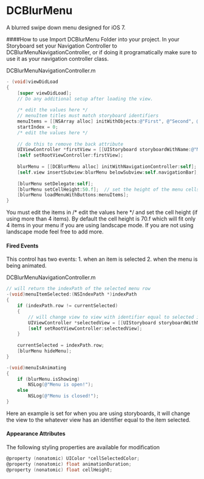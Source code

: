 DCBlurMenu
==========
A blurred swipe down menu designed for iOS 7.

####How to use
Import DCBlurMenu Folder into your project. In your Storyboard set your Navigation Controller to DCBlurMenuNavigationController, or if doing it programatically make sure to use it as your navigation controller class.

DCBlurMenuNavigationController.m
```objective-c
- (void)viewDidLoad
{
    [super viewDidLoad];
	// Do any additional setup after loading the view.
    
    /* edit the values here */
    // menuItem titles must match storyboard identifiers
    menuItems = [[NSArray alloc] initWithObjects:@"First", @"Second", @"Third", @"Fourth", @"Fifth", nil];
    startIndex = 0;
    /* edit the values here */
    
    // do this to remove the back attribute
    UIViewController *firstView = [[UIStoryboard storyboardWithName:@"MainStoryboard" bundle:nil]instantiateViewControllerWithIdentifier:menuItems[startIndex]];
    [self setRootViewController:firstView];
    
    blurMenu = [[DCBlurMenu alloc] initWithNavigationController:self];
    [self.view insertSubview:blurMenu belowSubview:self.navigationBar];
    
    [blurMenu setDelegate:self];
    [blurMenu setCellHeight:50.f];  // set the height of the menu cells
    [blurMenu loadMenuWithButtons:menuItems];
}
```
You must edit the items in /* edit the values here */ and set the cell height (if using more than 4 items). By default the cell height is 70.f which will fit only 4 items in your menu if you are using landscape mode. If you are not using landscape mode feel free to add more.

#### Fired Events
This control has two events: 1. when an item is selected 2. when the menu is being animated.

DCBlurMenuNavigationController.m
```objective-c
// will return the indexPath of the selected menu row
-(void)menuItemSelected:(NSIndexPath *)indexPath
{
    if (indexPath.row != currentSelected)
    {
        // will change view to view with identifier equal to selected item title
        UIViewController *selectedView = [[UIStoryboard storyboardWithName:@"MainStoryboard" bundle:nil]instantiateViewControllerWithIdentifier:menuItems[indexPath.row]];
        [self setRootViewController:selectedView];
    }
    
    currentSelected = indexPath.row;
    [blurMenu hideMenu];
}

-(void)menuIsAnimating
{
    if (blurMenu.isShowing)
        NSLog(@"Menu is open!");
    else
        NSLog(@"Menu is closed!");
}
```
Here an example is set for when you are using storyboards, it will change the view to the whatever view has an identifier equal to the item selected.

#### Appearance Attributes
The following styling properties are available for modification
```objective-c
@property (nonatomic) UIColor *cellSelectedColor;
@property (nonatomic) float animationDuration;
@property (nonatomic) float cellHeight;
```
